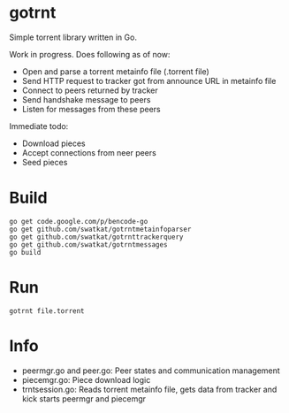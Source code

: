 gotrnt
======
Simple torrent library written in Go.

Work in progress. Does following as of now:
* Open and parse a torrent metainfo file (.torrent file)
* Send HTTP request to tracker got from announce URL in metainfo file
* Connect to peers returned by tracker
* Send handshake message to peers
* Listen for messages from these peers

Immediate todo:
* Download pieces
* Accept connections from neer peers
* Seed pieces

Build
=====
    go get code.google.com/p/bencode-go
    go get github.com/swatkat/gotrntmetainfoparser
    go get github.com/swatkat/gotrnttrackerquery
    go get github.com/swatkat/gotrntmessages
    go build

Run
=====
    gotrnt file.torrent

Info
=====
* peermgr.go and peer.go: Peer states and communication management
* piecemgr.go: Piece download logic
* trntsession.go: Reads torrent metainfo file, gets data from tracker and kick starts peermgr and piecemgr
